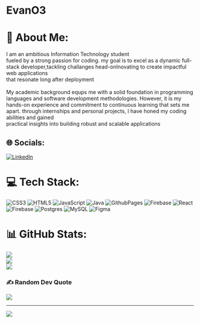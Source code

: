# EvanO3

# 💫 About Me:
I am an ambitious Information Technology student<br>fueled by a strong passion for coding. my goal is to excel as a dynamic full-stack developer,tackling challanges head-onInovating to create impactful web applications<br>that resonate long after deployment<br><br>My academic background equps me with a solid foundation in programming languages and software development methodologies. However, it is my hands-on experience and commitment to continuous learning that sets me apart. through internships and personal projects, I have honed my coding abilities and gained<br>practical insights into building robust and scalable applications


## 🌐 Socials:
[![LinkedIn](https://img.shields.io/badge/LinkedIn-%230077B5.svg?logo=linkedin&logoColor=white)](https://linkedin.com/in/evanoni) 

# 💻 Tech Stack:
![CSS3](https://img.shields.io/badge/css3-%231572B6.svg?style=for-the-badge&logo=css3&logoColor=white) ![HTML5](https://img.shields.io/badge/html5-%23E34F26.svg?style=for-the-badge&logo=html5&logoColor=white) ![JavaScript](https://img.shields.io/badge/javascript-%23323330.svg?style=for-the-badge&logo=javascript&logoColor=%23F7DF1E) ![Java](https://img.shields.io/badge/java-%23ED8B00.svg?style=for-the-badge&logo=openjdk&logoColor=white) ![GithubPages](https://img.shields.io/badge/github%20pages-121013?style=for-the-badge&logo=github&logoColor=white) ![Firebase](https://img.shields.io/badge/firebase-%23039BE5.svg?style=for-the-badge&logo=firebase) ![React](https://img.shields.io/badge/react-%2320232a.svg?style=for-the-badge&logo=react&logoColor=%2361DAFB) ![Firebase](https://img.shields.io/badge/Firebase-039BE5?style=for-the-badge&logo=Firebase&logoColor=white) ![Postgres](https://img.shields.io/badge/postgres-%23316192.svg?style=for-the-badge&logo=postgresql&logoColor=white) ![MySQL](https://img.shields.io/badge/mysql-%2300000f.svg?style=for-the-badge&logo=mysql&logoColor=white) ![Figma](https://img.shields.io/badge/figma-%23F24E1E.svg?style=for-the-badge&logo=figma&logoColor=white)
# 📊 GitHub Stats:
![](https://github-readme-stats.vercel.app/api?username=EvanO3&theme=dark&hide_border=false&include_all_commits=false&count_private=true)<br/>
![](https://github-readme-streak-stats.herokuapp.com/?user=EvanO3&theme=dark&hide_border=false)<br/>
![](https://github-readme-stats.vercel.app/api/top-langs/?username=EvanO3&theme=dark&hide_border=false&include_all_commits=false&count_private=true&layout=compact)

### ✍️ Random Dev Quote
![](https://quotes-github-readme.vercel.app/api?type=horizontal&theme=radical)

---
[![](https://visitcount.itsvg.in/api?id=EvanO3&icon=0&color=0)](https://visitcount.itsvg.in)

<!-- Proudly created with GPRM ( https://gprm.itsvg.in ) -->
